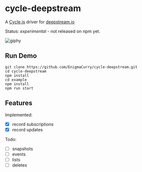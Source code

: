 cycle-deepstream
=====================

A [Cycle.js](https://cycle.js.org/) driver for [deepstream.io](https://deepstream.io)

Status: *experimental* - not released on npm yet.

![giphy](https://cloud.githubusercontent.com/assets/43061/23532850/f8351d38-ff7b-11e6-9645-905309d7ee05.gif)

Run Demo
----------

    git clone https://github.com/EnigmaCurry/cycle-deepstream.git
    cd cycle-deepstream
    npm install
    cd example
    npm install
    npm run start

Features
----------

Implemented:
 - [x] record subscriptions
 - [x] record updates
 
Todo:
 - [ ] snapshots
 - [ ] events
 - [ ] lists
 - [ ] deletes
